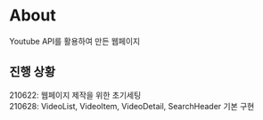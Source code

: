 <h1>About</h1>
Youtube API를 활용하여 만든 웹페이지 <br />
<h2>진행 상황</h2>
210622: 웹페이지 제작을 위한 초기세팅 <br />
210628: VideoList, VideoItem, VideoDetail, SearchHeader 기본 구현 <br />
